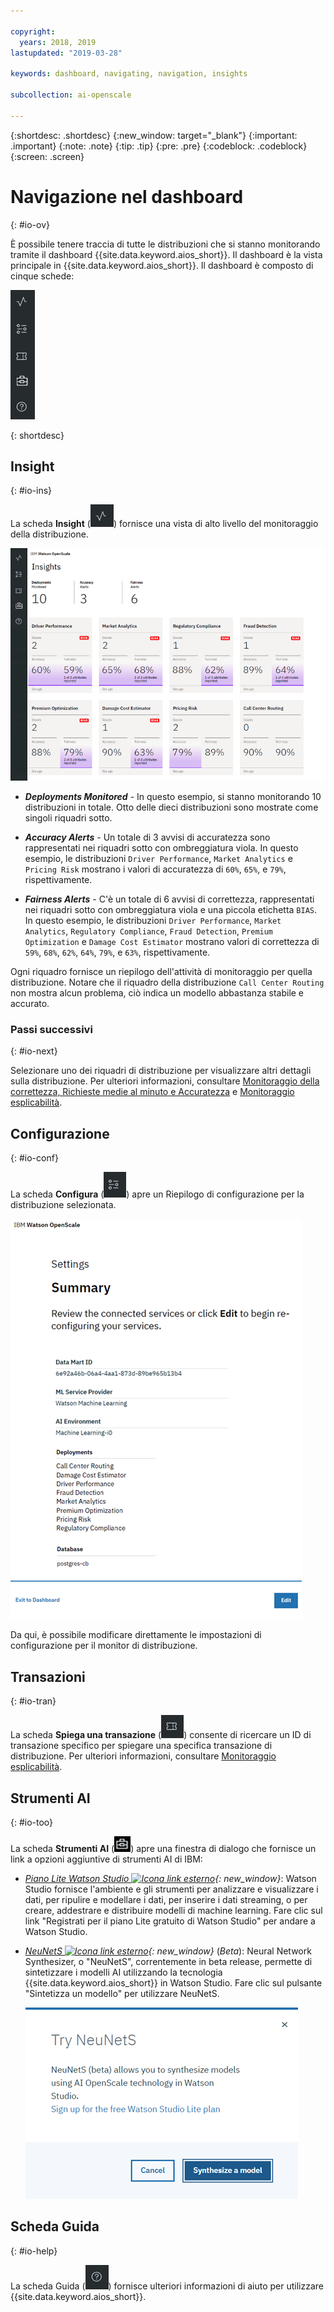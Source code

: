 ```yaml
---

copyright:
  years: 2018, 2019
lastupdated: "2019-03-28"

keywords: dashboard, navigating, navigation, insights

subcollection: ai-openscale

---
```


{:shortdesc: .shortdesc}
{:new_window: target="_blank"}
{:important: .important}
{:note: .note}
{:tip: .tip}
{:pre: .pre}
{:codeblock: .codeblock}
{:screen: .screen}

# Navigazione nel dashboard
{: #io-ov}

È possibile tenere traccia di tutte le distribuzioni che si stanno monitorando tramite il dashboard {{site.data.keyword.aios_short}}. Il dashboard è la vista principale in {{site.data.keyword.aios_short}}. Il dashboard è composto di cinque schede: 

  ![Schede Insight](images/insight-tabs.png)

{: shortdesc}

## Insight
{: #io-ins}

La scheda **Insight** (![dashboard Insight](images/insight-dash-tab.png)) fornisce una vista di alto livello del monitoraggio della distribuzione.

  ![dashboard Insight](images/insight-dashboard.png)

- ***Deployments Monitored*** - In questo esempio, si stanno monitorando 10 distribuzioni in totale. Otto delle dieci distribuzioni sono mostrate come singoli riquadri sotto.

- ***Accuracy Alerts*** - Un totale di 3 avvisi di accuratezza sono rappresentati nei riquadri sotto con ombreggiatura viola. In questo esempio, le distribuzioni `Driver Performance`, `Market Analytics` e `Pricing Risk` mostrano i valori di accuratezza di `60%`, `65%`,  e `79%`, rispettivamente.

- ***Fairness Alerts*** - C'è un totale di 6 avvisi di correttezza, rappresentati nei riquadri sotto con ombreggiatura viola e una piccola etichetta `BIAS`. In questo esempio, le distribuzioni `Driver Performance`, `Market Analytics`, `Regulatory Compliance`, `Fraud Detection`, `Premium Optimization` e `Damage Cost Estimator` mostrano valori di correttezza di `59%`, `68%`, `62%`, `64%`, `79%`, e `63%`, rispettivamente.

Ogni riquadro fornisce un riepilogo dell'attività di monitoraggio per quella distribuzione. Notare che il riquadro della distribuzione `Call Center Routing` non mostra alcun problema, ciò indica un modello abbastanza stabile e accurato.

### Passi successivi
{: #io-next}

Selezionare uno dei riquadri di distribuzione per visualizzare altri dettagli sulla distribuzione. Per ulteriori informazioni, consultare [Monitoraggio della correttezza, Richieste medie al minuto e Accuratezza](/docs/services/ai-openscale?topic=ai-openscale-it-ov) e [Monitoraggio esplicabilità](/docs/services/ai-openscale?topic=ai-openscale-ie-ov).

## Configurazione
{: #io-conf}

La scheda **Configura** (![scheda Configura](images/insight-config-tab.png)) apre un Riepilogo di configurazione per la distribuzione selezionata.

  ![Riepilogo configurazione](images/insight-config-summary.png)

Da qui, è possibile modificare direttamente le impostazioni di configurazione per il monitor di distribuzione.

## Transazioni 
{: #io-tran}

La scheda **Spiega una transazione** (![scheda Spiega una transazione](images/insight-transact-tab.png)) consente di ricercare un ID di transazione specifico per spiegare una specifica transazione di distribuzione. Per ulteriori informazioni, consultare [Monitoraggio esplicabilità](/docs/services/ai-openscale?topic=ai-openscale-ie-ov).

## Strumenti AI
{: #io-too}

La scheda **Strumenti AI** (![scheda Strumenti AI](images/aitools.png)) apre una finestra di dialogo che fornisce un link a opzioni aggiuntive di strumenti AI di IBM:

- *[Piano Lite Watson Studio ![Icona link esterno](../../icons/launch-glyph.svg "Icona link esterno")](https://dataplatform.cloud.ibm.com/registration/stepone?apps=all&context=wdp){: new_window}*: Watson Studio fornisce l'ambiente e gli strumenti per analizzare e  visualizzare i dati, per ripulire e modellare i dati, per inserire i dati streaming, o per creare, addestrare e distribuire modelli di machine learning. Fare clic sul link "Registrati per il piano Lite gratuito di Watson Studio" per andare a Watson Studio.

- *[NeuNetS ![Icona link esterno](../../icons/launch-glyph.svg "Icona link esterno")](https://dataplatform.cloud.ibm.com/ml/neunets){: new_window}* (*Beta*): Neural Network Synthesizer, o "NeuNetS", correntemente in beta release, permette di sintetizzare i modelli AI utilizzando la tecnologia {{site.data.keyword.aios_short}} in Watson Studio. Fare clic sul pulsante "Sintetizza un modello" per utilizzare NeuNetS.

  ![finestra di dialogo NeuNetS](images/neunets-dialog.png)

## Scheda Guida
{: #io-help}

La scheda Guida (![scheda Transazioni](images/insight-help-tab.png)) fornisce ulteriori informazioni di aiuto per utilizzare {{site.data.keyword.aios_short}}.
